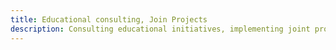 ```yaml
---
title: Educational сonsulting, Join Projects
description: Consulting educational initiatives, implementing joint projects with partners
---
```

